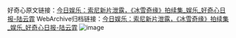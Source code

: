 好奇心原文链接：[今日娱乐：索尼新片泄露，《冰雪奇缘》拍续集_娱乐_好奇心日报-陆云霏](https://www.qdaily.com/articles/3998.html)
WebArchive归档链接：[今日娱乐：索尼新片泄露，《冰雪奇缘》拍续集_娱乐_好奇心日报-陆云霏](http://web.archive.org/web/20190623153352/https://www.qdaily.com/articles/3998.html)
![image](http://ww3.sinaimg.cn/large/007d5XDply1g3vdq8htslj30u031we81)